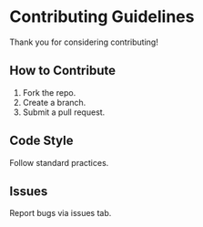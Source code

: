 # Contributing Guidelines

Thank you for considering contributing!

## How to Contribute
1. Fork the repo.
2. Create a branch.
3. Submit a pull request.

## Code Style
Follow standard practices.

## Issues
Report bugs via issues tab.
